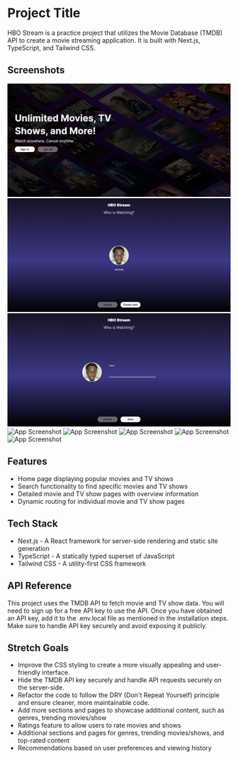 # Project Title

HBO Stream is a practice project that utilizes the Movie Database (TMDB) API to create a movie streaming application. It is built with Next.js, TypeScript, and Tailwind CSS.

## Screenshots

![App Screenshot](/public/assets/images/Screenshot%202023-06-09%20at%205.31.58%20PM.png)
![App Screenshot](/public/assets/images/Screenshot%202023-06-09%20at%205.32.11%20PM.png)
![App Screenshot](/public/assets/images/Screenshot%202023-06-09%20at%205.33.06%20PM.png)
![App Screenshot](/public/assets/images/Screenshot%202023-06-09%20at%205.33.33%20PM.png)
![App Screenshot](/public/assets/images/Screenshot%202023-06-09%20at%205.34.21%20PM.png)
![App Screenshot](/public/assets/images/Screenshot%202023-06-09%20at%205.34.33%20PM.png)
![App Screenshot](/public/assets/images/Screenshot%202023-06-09%20at%205.34.56%20PM.png)
![App Screenshot](/public/assets/images/Screenshot%202023-06-09%20at%205.35.09%20PM.png)

## Features

- Home page displaying popular movies and TV shows
- Search functionality to find specific movies and TV shows
- Detailed movie and TV show pages with overview information
- Dynamic routing for individual movie and TV show pages

## Tech Stack

- Next.js - A React framework for server-side rendering and static site generation
- TypeScript - A statically typed superset of JavaScript
- Tailwind CSS - A utility-first CSS framework

## API Reference

This project uses the TMDB API to fetch movie and TV show data. You will need to sign up for a free API key to use the API. Once you have obtained an API key, add it to the .env.local file as mentioned in the installation steps. Make sure to handle API key securely and avoid exposing it publicly.

## Stretch Goals

- Improve the CSS styling to create a more visually appealing and user-friendly interface.
- Hide the TMDB API key securely and handle API requests securely on the server-side.
- Refactor the code to follow the DRY (Don't Repeat Yourself) principle and ensure cleaner, more maintainable code.
- Add more sections and pages to showcase additional content, such as genres, trending movies/show
- Ratings feature to allow users to rate movies and shows
- Additional sections and pages for genres, trending movies/shows, and top-rated content
- Recommendations based on user preferences and viewing history
